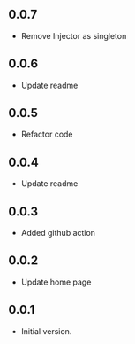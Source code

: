 ## 0.0.7

- Remove Injector as singleton

## 0.0.6

- Update readme

## 0.0.5

- Refactor code

## 0.0.4

- Update readme

## 0.0.3

- Added github action

## 0.0.2

- Update home page

## 0.0.1

- Initial version.
